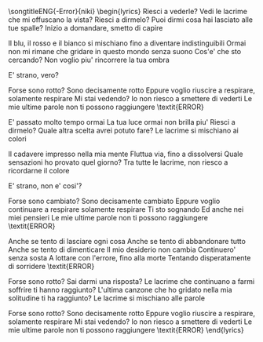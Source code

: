 \songtitleENG{-Error}{niki}
\begin{lyrics}
Riesci a vederle?
Vedi le lacrime che mi offuscano la vista?
Riesci a dirmelo?
Puoi dirmi cosa hai lasciato alle tue spalle?
Inizio a domandare, smetto di capire

Il blu, il rosso e il bianco si mischiano fino a diventare indistinguibili
Ormai non mi rimane che gridare in questo mondo senza suono
Cos'e' che sto cercando?
Non voglio piu' rincorrere la tua ombra

E' strano, vero?

Forse sono rotto?
Sono decisamente rotto
Eppure voglio riuscire a respirare, solamente respirare
Mi stai vedendo?
Io non riesco a smettere di vederti
Le mie ultime parole non ti possono raggiungere
\textit{ERROR}

E' passato molto tempo ormai
La tua luce ormai non brilla piu'
Riesci a dirmelo?
Quale altra scelta avrei potuto fare?
Le lacrime si mischiano ai colori

Il cadavere impresso nella mia mente
Fluttua via, fino a dissolversi
Quale sensazioni ho provato quel giorno?
Tra tutte le lacrime, non riesco a ricordarne il colore

E' strano, non e' cosi'?

Forse sono cambiato?
Sono decisamente cambiato
Eppure voglio continuare a respirare solamente respirare
Ti sto sognando
Ed anche nei miei pensieri
Le mie ultime parole non ti possono raggiungere
\textit{ERROR}

Anche se tento di lasciare ogni cosa
Anche se tento di abbandonare tutto
Anche se tento di dimenticare
Il mio desiderio non cambia
Continuero' senza sosta
A lottare con l'errore, fino alla morte
Tentando disperatamente di sorridere
\textit{ERROR}

Forse sono rotto?
Sai darmi una risposta?
Le lacrime che continuano a farmi soffrire ti hanno raggiunto?
L'ultima canzone che ho gridato nella mia solitudine ti ha raggiunto?
Le lacrime si mischiano alle parole

Forse sono rotto?
Sono decisamente rotto
Eppure voglio riuscire a respirare, solamente respirare
Mi stai vedendo?
Io non riesco a smettere di vederti
Le mie ultime parole non ti possono raggiungere
\textit{ERROR}
\end{lyrics}

